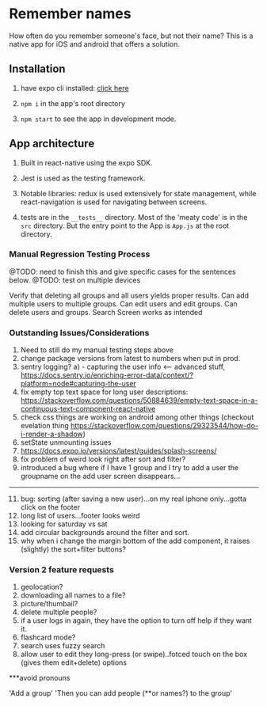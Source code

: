 # Remember names

How often do you remember someone's face, but not their name? This is a native app for iOS and android that offers a solution.

## Installation

1. have expo cli installed: [click here](https://docs.expo.io/versions/v31.0.0/introduction/installation)

2. `npm i` in the app's root directory

3. `npm start` to see the app in development mode. 

## App architecture

1. Built in react-native using the expo SDK. 

2. Jest is used as the testing framework.

3. Notable libraries: redux is used extensively for state management, while react-navigation is used for navigating between screens.

4. tests are in the `__tests__` directory.  Most of the 'meaty code' is in the `src` directory. But the entry point to the App is `App.js` at the root directory.

### Manual Regression Testing Process

@TODO: need to finish this and give specific cases for the sentences below. 
@TODO: test on multiple devices

Verify that deleting all groups and all users yields proper results.
Can add multiple users to multiple groups.
Can edit users and edit groups.
Can delete users and groups.
Search Screen works as intended

 
### Outstanding Issues/Considerations
1) Need to still do my manual testing steps above
2) change package versions from latest to numbers when put in prod.
3) sentry logging?
  a) - capturing the user info <--  advanced stuff, https://docs.sentry.io/enriching-error-data/context/?platform=node#capturing-the-user
4) fix empty top text space for long user descriptions: https://stackoverflow.com/questions/50884639/empty-text-space-in-a-continuous-text-component-react-native
5) check css things are working on android among other things (checkout evelation thing https://stackoverflow.com/questions/29323544/how-do-i-render-a-shadow)
6) setState unmounting issues
7) https://docs.expo.io/versions/latest/guides/splash-screens/
9) fix problem of weird look right after sort and filter?
10) introduced a bug where if I have 1 group and I try to add a user the groupname on the add user screen disappears...
---
11) bug: sorting (after saving a new user)...on my real iphone only...gotta click on the footer
12) long list of users...footer looks weird
13) looking for saturday  vs sat
15) add circular backgrounds around the filter and sort.
16) why when i change the margin bottom of the add component, it raises (slightly) the sort+filter buttons?


### Version 2 feature requests
1) geolocation?
2) downloading all names to a file?
3) picture/thumbail?
4) delete multiple people?
5) if a user logs in again, they have the option to turn off help if they want it.
6) flashcard mode?
7) search uses fuzzy search
8) allow user to edit they long-press (or swipe)..fotced touch on the box (gives them edit+delete) options

***avoid pronouns

'Add a group'
'Then you can add people (**or names?) to the group'


